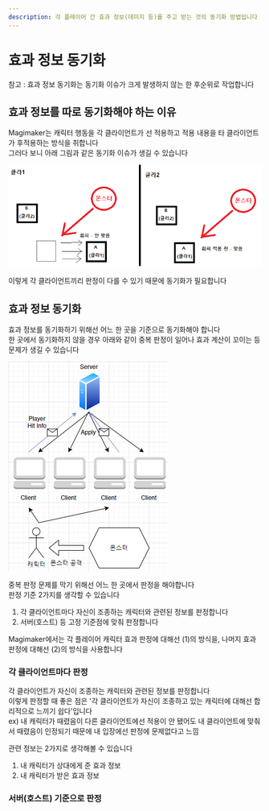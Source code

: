 ```yaml
---
description: 각 플레이어 간 효과 정보(데미지 등)를 주고 받는 것의 동기화 방법입니다
---
```


# 효과 정보 동기화

참고 : 효과 정보 동기화는 동기화 이슈가 크게 발생하지 않는 한 후순위로 작업합니다 

## 효과 정보를 따로 동기화해야 하는 이유 

Magimaker는 캐릭터 행동을 각 클라이언트가 선 적용하고 적용 내용을 타 클라이언트가 후적용하는 방식을 취합니다   
그러다 보니 아래 그림과 같은 동기화 이슈가 생길 수 있습니다 

![&#xD328;&#xD0B7; &#xC804;&#xC1A1; &#xB51C;&#xB808;&#xC774;&#xC5D0; &#xB530;&#xB978; &#xB3D9;&#xAE30;&#xD654; &#xC774;&#xC288; &#xAC00;&#xB2A5;&#xC131;](../../.gitbook/assets/image%20%286%29.png)

이렇게 각 클라이언트끼리 판정이 다를 수 있기 때문에 동기화가 필요합니다 

## 효과 정보 동기화 

효과 정보를 동기화하기 위해선 어느 한 곳을 기준으로 동기화해야 합니다   
한 곳에서 동기화하지 않을 경우 아래와 같이 중복 판정이 일어나 효과 계산이 꼬이는 등 문제가 생길 수 있습니다

![&#xAC01; &#xD074;&#xB77C;&#xC774;&#xC5B8;&#xD2B8;&#xC5D0;&#xC11C; &#xBAA8;&#xB4E0; &#xCDA9;&#xB3CC; &#xD310;&#xC815;&#xC744; &#xACC4;&#xC0B0;&#xD560; &#xB54C; &#xBB38;&#xC81C;&#xC810;  ](../../.gitbook/assets/image%20%288%29.png)

중복 판정 문제를 막기 위해선 어느 한 곳에서 판정을 해야합니다   
판정 기준 2가지를 생각할 수 있습니다 

1. 각 클라이언트마다 자신이 조종하는 캐릭터와 관련된 정보를 판정합니다 
2. 서버\(호스트\) 등 고정 기준점에 맞춰 판정합니다 

Magimaker에서는 각 플레이어 캐릭터 효과 판정에 대해선 \(1\)의 방식을, 나머지 효과 판정에 대해선 \(2\)의 방식을 사용합니다  

### 각 클라이언트마다 판정 

각 클라이언트가 자신이 조종하는 캐릭터와 관련된 정보를 판정합니다   
이렇게 판정할 때 좋은 점은 '각 클라이언트가 자신이 조종하고 있는 캐릭터에 대해선 합리적으로 느끼기 쉽다'입니다   
ex\) 내 캐릭터가 때렸음이 다른 클라이언트에선 적용이 안 됐어도 내 클라이언트에 맞춰서 때렸음이 인정되기 때문에 내 입장에선 판정에 문제없다고 느낌   


관련 정보는 2가지로 생각해볼 수 있습니다   
1. 내 캐릭터가 상대에게 준 효과 정보   
2. 내 캐릭터가 받은 효과 정보   


### 서버\(호스트\) 기준으로 판정 



